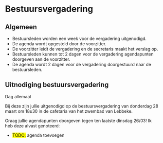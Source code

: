 # Bestuursvergadering

## Algemeen

- Bestuursleden worden een week voor de vergadering uitgenodigd.
- De agenda wordt opgesteld door de voorzitter.
- De voorzitter leidt de vergadering en de secretaris maakt het verslag op.
- Bestuursleden kunnen tot 2 dagen voor de vergadering agendapunten doorgeven aan de voorzitter.
- De agenda wordt 2 dagen voor de vergadering doorgestuurd naar de bestuursleden.

## Uitnodiging bestuursvergadering

Dag allemaal

Bij deze zijn jullie uitgenodigd op de bestuursvergadering van donderdag 28 maart om 18u30 in de cafetaria van het zwembad van Lebbeke.

Graag jullie agendapunten doorgeven tegen ten laatste dinsdag 26/03! Ik heb deze alvast genoteerd:

- <mark>TODO:</mark> agenda toevoegen
